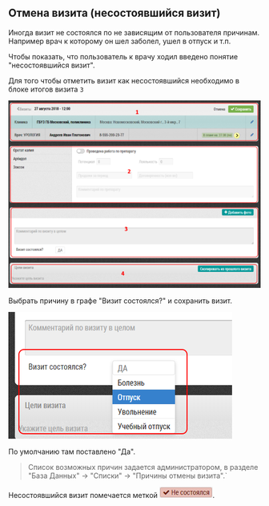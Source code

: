 ## Отмена визита (несостоявшийся визит)

Иногда визит не состоялся по не зависящим от пользователя причинам.
Например врач к которому он шел заболел, ушел в отпуск и т.п.

Чтобы показать, что пользователь к врачу ходил введено понятие "несостоявшийся визит".

Для того чтобы отметить визит как несостоявшийся необходимо в блоке итогов визита `3`

![](../images/rep-visits.png)


Выбрать причину в графе "Визит состоялся?" и сохранить визит.

![](../images/rep-visits-cancel.png)

По умолчанию там поставлено "Да".

> Список возможных причин задается администратором, в разделе "База Данных" -> "Списки" -> "Причины отмены визита".`

Несостоявшийся визит помечается меткой ![](../images/icon-visit-cancel.png#inline).
